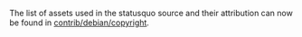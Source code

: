 The list of assets used in the statusquo source and their attribution can now be found in [contrib/debian/copyright](../contrib/debian/copyright).
